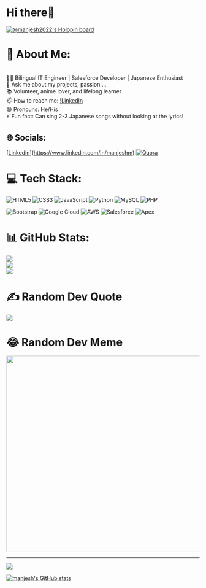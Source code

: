 # Hi there👋
[![@manjesh2022's Holopin board](https://holopin.io/api/user/board?user=manjesh2022)](https://holopin.io/@manjesh2022)

# 💫 About Me:
<br>👨‍💻 Bilingual IT Engineer | Salesforce Developer | Japanese Enthusiast<br>💬 Ask me about my projects, passion....<br>📚 Volunteer, anime lover, and lifelong learner<br>📫 How to reach me: [!LinkedIn](https://www.linkedin.com/in/manjeshm)<br>😄 Pronouns: He/His<br>⚡ Fun fact: Can sing 2-3 Japanese songs without looking at the lyrics!

## 🌐 Socials:
[[LinkedIn](https://img.shields.io/badge/LinkedIn-%230077B5.svg?logo=linkedin&logoColor=white)](https://www.linkedin.com/in/manjeshm) [![Quora](https://img.shields.io/badge/Quora-%23B92B27.svg?logo=Quora&logoColor=white)](https://www.quora.com/profile/Manjesh-M-12) 

# 💻 Tech Stack:

![HTML5](https://img.shields.io/badge/html5-%23E34F26.svg?style=for-the-badge&logo=html5&logoColor=white) 
![CSS3](https://img.shields.io/badge/css3-%231572B6.svg?style=for-the-badge&logo=css3&logoColor=white) 
![JavaScript](https://img.shields.io/badge/javascript-%23323330.svg?style=for-the-badge&logo=javascript&logoColor=%23F7DF1E) 
![Python](https://img.shields.io/badge/python-3670A0?style=for-the-badge&logo=python&logoColor=ffdd54) 
![MySQL](https://img.shields.io/badge/mysql-%2300f.svg?style=for-the-badge&logo=mysql&logoColor=white) 
![PHP](https://img.shields.io/badge/php-%23777BB4.svg?style=for-the-badge&logo=php&logoColor=white) 

![Bootstrap](https://img.shields.io/badge/bootstrap-%23563D7C.svg?style=for-the-badge&logo=bootstrap&logoColor=white) 
![Google Cloud](https://img.shields.io/badge/Google%20Cloud-%234285F4.svg?style=for-the-badge&logo=google-cloud&logoColor=white) 
![AWS](https://img.shields.io/badge/AWS-%23FF9900.svg?style=for-the-badge&logo=amazon-aws&logoColor=white) 
![Salesforce ](https://img.shields.io/badge/Salesforce-00A1E0?style=for-the-badge&logo=salesforce&logoColor=white) 
![Apex](https://img.shields.io/badge/Apex-0D73C1?style=for-the-badge&logo=salesforce&logoColor=white)

# 📊 GitHub Stats:
![](https://github-readme-stats.vercel.app/api?username=manjesh2022&theme=vue-dark&hide_border=false&include_all_commits=false&count_private=false)<br/>
![](https://github-readme-streak-stats.herokuapp.com/?user=manjesh2022&theme=vue-dark&hide_border=false)<br/>
![](https://github-readme-stats.vercel.app/api/top-langs/?username=manjesh2022&theme=vue-dark&hide_border=false&include_all_commits=false&count_private=false&layout=compact)

# ✍️ Random Dev Quote
![](https://quotes-github-readme.vercel.app/api?type=horizontal&theme=tokyonight)

# 😂 Random Dev Meme
<img src="https://random-memer.herokuapp.com/" width="512px"/>

---
[![](https://visitcount.itsvg.in/api?id=manjesh2022&icon=0&color=0)](https://visitcount.itsvg.in)


[![manjesh's GitHub stats](https://stats.quine.sh/manjesh/github)](https://quine.sh)
 
  <!-- Proudly created with GPRM ( https://gprm.itsvg.in ) -->
  
